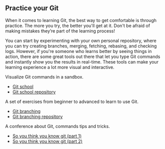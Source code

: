 ## Practice your Git

When it comes to learning Git, the best way to get comfortable is through practice. The more you try, the better you'll get at it. Don't be afraid of making mistakes they’re part of the learning process!

You can start by experimenting with your own personal repository, where you can try creating branches, merging, fetching, rebasing, and checking logs. However, if you're someone who learns better by seeing things in action, there are some great tools out there that let you type Git commands and instantly show you the results in real-time. These tools can make your learning experience a lot more visual and interactive.


Visualize Git commands in a sandbox.
 - [Git school](https://git-school.github.io/visualizing-git/)
 -  [Git school repository](https://github.com/git-school/visualizing-git)


A set of exercises from beginner to advanced to learn to use Git.
 - [Git branching](https://learngitbranching.js.org/)
 - [Git branching repository](https://github.com/pcottle/learnGitBranching)

A conference about Git, commands tips and tricks.
 - [So you think you know git (part 1)](https://www.youtube.com/watch?v=aolI_Rz0ZqY)
 - [So you think you know git (part 2)](https://www.youtube.com/watch?v=Md44rcw13k4)

